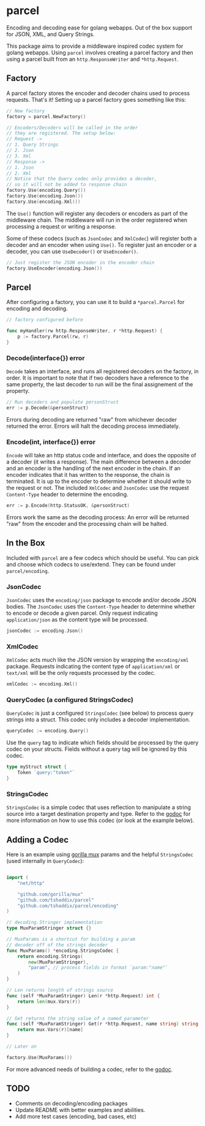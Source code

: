 parcel
======

Encoding and decoding ease for golang webapps. Out of the box support for JSON, XML, and Query Strings.

This package aims to provide a middleware inspired codec system for golang webapps. Using `parcel` involves creating a parcel factory and then using a parcel built from an `http.ResponseWriter` and `*http.Request`.

## Factory

A parcel factory stores the encoder and decoder chains used to process requests. That's it! Setting up a parcel factory goes something like this:

```go
// New factory
factory = parcel.NewFactory()

// Encoders/Decoders will be called in the order
// they are registered. The setup below:
// Request ->
// 1. Query Strings
// 2. Json
// 3. Xml
// Response ->
// 1. Json
// 2. Xml
// Notice that the Query codec only provides a decoder,
// so it will not be added to response chain
factory.Use(encoding.Query())
factory.Use(encoding.Json())
factory.Use(encoding.Xml())
```

The `Use()` function will register any decoders or encoders as part of the middleware chain. The middleware will run in the order registered when processing a request or writing a response.

Some of these codecs (such as `JsonCodec` and `XmlCodec`) will register both a decoder and an encoder when using `Use()`. To register just an encoder or a decoder, you can use `UseDecoder()` or `UseEncoder()`.

```go
// Just register the JSON encoder in the encoder chain
factory.UseEncoder(encoding.Json())
```

## Parcel

After configuring a factory, you can use it to build a `*parcel.Parcel` for encoding and decoding.

```go
// factory configured before

func myHandler(rw http.ResponseWriter, r *http.Request) {
	p := factory.Parcel(rw, r)
}
```

### Decode(interface{}) error

`Decode` takes an interface, and runs all registered decoders on the factory, in order. It is important to note that if two decoders have a reference to the same property, the last decoder to run will be the final assignement of the property.

```go
// Run decoders and populate personStruct
err := p.Decode(&personStruct)
```

Errors during decoding are returned "raw" from whichever decoder returned the error. Errors will halt the decoding process immediately.

### Encode(int, interface{}) error

`Encode` will take an http status code and interface, and does the opposite of a decoder (it writes a response). The main difference between a decoder and an encoder is the handling of the next encoder in the chain. If an encoder indicates that it has written to the response, the chain is terminated. It is up to the encoder to determine whether it should write to the request or not. The included `XmlCodec` and `JsonCodec` use the request `Content-Type` header to determine the encoding.

```go
err := p.Encode(http.StatusOK, &personStruct)
```

Errors work the same as the decoding process: An error will be returned "raw" from the encoder and the processing chain will be halted.

## In the Box

Included with `parcel` are a few codecs which should be useful. You can pick and choose which codecs to use/extend. They can be found under `parcel/encoding`.

### JsonCodec

`JsonCodec` uses the `encoding/json` package to encode and/or decode JSON bodies. The `JsonCodec` uses the `Content-Type` header to determine whether to encode or decode a given parcel. Only request indicating `application/json` as the content type will be processed.

```go
jsonCodec := encoding.Json()
```

### XmlCodec

`XmlCodec` acts much like the JSON version by wrapping the `encoding/xml` package. Requests indicating the content type of `application/xml` or `text/xml` will be the only requests processed by the codec.

```go
xmlCodec := encoding.Xml()
```

### QueryCodec (a configured StringsCodec)

`QueryCodec` is just a configured `StringsCodec` (see below) to process query strings into a struct. This codec only includes a decoder implementation.

```go
queryCodec := encoding.Query()
```

Use the `query` tag to indicate which fields should be processed by the query codec on your structs. Fields without a query tag will be ignored by this codec.

```go
type myStruct struct {
	Token `query:"token"`
}
```

### StringsCodec
`StringsCodec` is a simple codec that uses reflection to manipulate a string source into a target destination property and type. Refer to the [godoc](https://godoc.org/github.com/tshaddix/parcel) for more information on how to use this codec (or look at the example below).

## Adding a Codec

Here is an example using [gorilla mux](https://github.com/gorilla/mux) params and the helpful `StringsCodec` (used internally in `QueryCodec`):

```go

import (
	"net/http"

	"github.com/gorilla/mux"
	"github.com/tshaddix/parcel"
	"github.com/tshaddix/parcel/encoding"
)

// decoding.Stringer implementation
type MuxParamStringer struct {}

// MuxParams is a shortcut for building a param
// decoder off of the strings decoder 
func MuxParams() *encoding.StringsCodec {
	return encoding.Strings(
		new(MuxParamStringer),
		"param", // process fields in format `param:"name"`
	)
}

// Len returns length of strings source
func (self *MuxParamStringer) Len(r *http.Request) int {
	return len(mux.Vars(r))
}

// Get returns the string value of a named parameter
func (self *MuxParamStringer) Get(r *http.Request, name string) string {
	return mux.Vars(r)[name]
}

// Later on

factory.Use(MuxParams())

```

For more advanced needs of building a codec, refer to the [godoc](https://godoc.org/github.com/tshaddix/parcel).

## TODO
- Comments on decoding/encoding packages
- Update README with better examples and abilities.
- Add more test cases (encoding, bad cases, etc)
